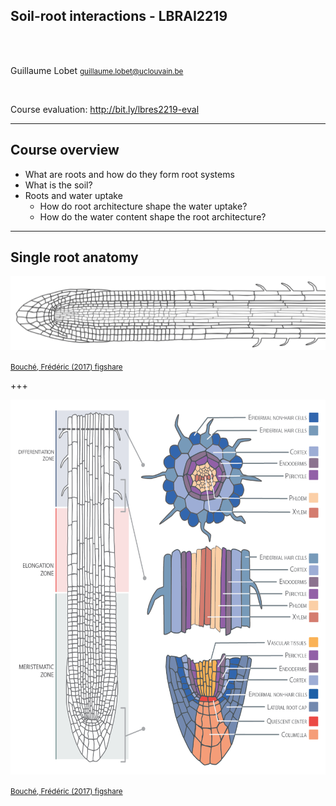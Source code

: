 
<!-- 
$size: 16:9
page_number: true
footer: Guillaume Lobet || LBRAI2219 || Soil-root-interactions
-->

## **Soil-root interactions** - LBRAI2219

</br></br>

Guillaume Lobet
<small>guillaume.lobet@uclouvain.be</small>


</br>

Course evaluation: http://bit.ly/lbres2219-eval


---

## Course overview

- What are roots and how do they form root systems
- What is the soil? 
- Roots and water uptake
	- How do root architecture shape the water uptake?
	- How do the water content shape the root architecture? 



---

## Single root anatomy


![](img/root-1.png)


<small>

[Bouché, Frédéric (2017) figshare](https://doi.org/10.6084/m9.figshare.4688809.v1)
</small>


+++


<img src="img/root-anatomy.png" height="600"/>

<small>

[Bouché, Frédéric (2017) figshare](https://doi.org/10.6084/m9.figshare.4688809.v1)
</small>
